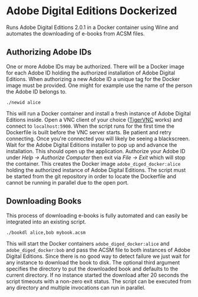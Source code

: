 Adobe Digital Editions Dockerized
=================================

Runs Adobe Digital Editions 2.0.1 in a Docker container using Wine and automates
the downloading of e-books from ACSM files.

Authorizing Adobe IDs
---------------------

One or more Adobe IDs may be authorized. There will be a Docker image for each
Adobe ID holding the authorized installation of Adobe Digital Editions. When
authorizing a new Adobe ID a unique tag for the Docker image must be provided.
One might for example use the name of the person the Adobe ID belongs to.

    ./newid alice

This will run a Docker container and install a fresh instance of Adobe Digital
Editions inside. Open a VNC client of your choice
([TigerVNC](https://tigervnc.org/) works) and connect to `localhost:5900`.
When the script runs for the first time the Dockerfile is built before the VNC
server starts. Be patient and retry connecting. Once you're connected you will
likely be seeing a blackscreen. Wait for the Adobe Digital Editions installer to
pop up and advance the installation. This should open up the application.
Authorize your Adobe ID under *Help -> Authorize Computer* then exit via
*File -> Exit* which will stop the container. This creates the Docker image
`adobe_diged_docker:alice` holding the authorized instance of Adobe Digital
Editions. The script must be started from the git repository in order to locate
the Dockerfile and cannot be running in parallel due to the open port.

Downloading Books
-----------------

This process of downloading e-books is fully automated and can easily be
integrated into an existing script.

    ./bookdl alice,bob mybook.acsm

This will start the Docker containers `adobe_diged_docker:alice` and
`adobe_diged_docker:bob` and pass the ACSM file to both instances of Adobe
Digital Editions. Since there is no good way to detect failure we just wait for
any instance to download the book to disk. The optional third argument specifies
the directory to put the downloaded book and defaults to the current directory.
If no instance started the download after 20 seconds the script timeouts with a
non-zero exit status. The script can be executed from any directory and multiple
invocations can run in parallel.
